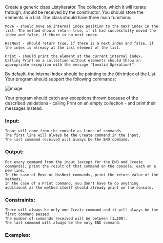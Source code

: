 Create a generic class ListyIterator. The collection, which it will iterate through, should be received by the constructor. You should store the elements in a List. The class should have three main functions:

	Move - should move an internal index position to the next index in the list. The method should return true, if it had successfully moved the index and false, if there is no next index.

	HasNext - should return true, if there is a next index and false, if the index is already at the last element of the list.

	Print - should print the element at the current internal index. Calling Print on a collection without elements should throw an appropriate exception with the message "Invalid Operation!". 

By default, the internal index should be pointing to the 0th index of the List. Your program should support the following commands:

![image](https://user-images.githubusercontent.com/45227327/219971613-78b576c2-180b-4f92-a0ce-02b1787aa0be.png)

Your program should catch any exceptions thrown because of the described validations - calling Print on an empty collection - and print their messages instead.

### Input:

	Input will come from the console as lines of commands. 
	The first line will always be the Create command in the input. 
	The last command received will always be the END command.

### Output:

	For every command from the input (except for the END and Create commands), print the result of that command on the console, each on a new line. 
	In the case of Move or HasNext commands, print the return value of the methods.
	In the case of a Print command, you don't have to do anything additional as the method itself should already print on the console.

### Constraints:

	There will always be only one Create command and it will always be the first command passed.
	The number of commands received will be between [1…100].
	The last command will always be the only END command.

### Examples:

